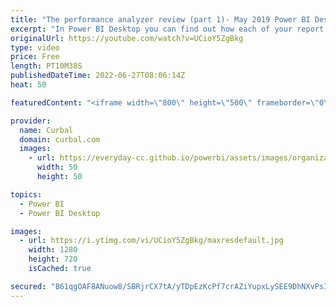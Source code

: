 ```yaml
---
title: "The performance analyzer review (part 1)- May 2019 Power BI Desktop Update"
excerpt: "In Power BI Desktop you can find out how each of your report elements, such as visuals and DAX formulas, are performing. Using the Performance Analyzer, you can see and record logs that measure how each of your report elements performs when users interact with them, and which aspects of their performance"
originalUrl: https://youtube.com/watch?v=UCioY5ZgBkg
type: video
price: Free
length: PT10M38S
publishedDateTime: 2022-06-27T08:06:14Z
heat: 50

featuredContent: "<iframe width=\"800\" height=\"500\" frameborder=\"0\" src=\"https://www.youtube.com/embed/UCioY5ZgBkg\" allow=\"accelerometer; autoplay; encrypted-media; gyroscope; picture-in-picture\" allowfullscreen></iframe>"

provider:
  name: Curbal
  domain: curbal.com
  images:
    - url: https://everyday-cc.github.io/powerbi/assets/images/organizations/curbal.com-50x50.jpg
      width: 50
      height: 50

topics:
  - Power BI
  - Power BI Desktop

images:
  - url: https://i.ytimg.com/vi/UCioY5ZgBkg/maxresdefault.jpg
    width: 1280
    height: 720
    isCached: true

secured: "B61qgOAF8ANuow8/SBRjrCX7tA/yTDpEzKcPf7crAZiYupxLySEE9DhNXvPsIQ1XqGbbzz1/KjaYmLTGONQqGkgx8y9T7oxGs+J/Te9nyoFko0ceS1ucnKqF9bwwmAi7YytkZxvuurmsuKTcFymGYORbjb8AEcCpHxr14G1F0JANisT3R7F3jsXedl2helVdefX7kUZRZQ9oGIul21BHDFLnICsIdhKZj0Qu12ush+PhVaq0xViiOPwGdA0mQClxtb4hxcZ9QKT41tmMh2PrTtXgV6b/bErwqeBU/cNPAYqTXhnkmKRZshbqzwcuoz92evrUNJEl7C2xjqECaQaoFJNJTGnUw0Ffh5BdoemB/LM85xTJ6JWUafDQr9TAE2LVWFcChKzRJHjXjsq1PJCgo49dsYG6GMDf+BW43Xy3JDs=;UaxoatwvOz1lpONQNQaXVQ=="
---
```


